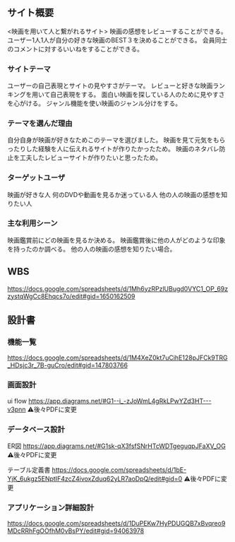 # <movie-log-app>

## サイト概要
<映画を用いて人と繋がれるサイト>
映画の感想をレビューすることができる。
ユーザー1人1人が自分の好きな映画のBEST３を決めることができる。
会員同士のコメントに対するいいねをすることができる。

### サイトテーマ
ユーザーの自己表現とサイトの見やすさがテーマ。
レビューと好きな映画ランキングを用いて自己表現をする。
面白い映画を探している人のために見やすさを心がける。
ジャンル機能を使い映画のジャンル分けをする。

### テーマを選んだ理由
自分自身が映画が好きなためこのテーマを選びました。
映画を見て元気をもらったりした経験を人に伝えれるサイトが作りたかったため。
映画のネタバレ防止を工夫したレビューサイトが作りたいと思ったため。

### ターゲットユーザ
映画が好きな人
何のDVDや動画を見るか迷っている人
他の人の映画の感想を知りたい人

### 主な利用シーン
映画鑑賞前にどの映画を見るか決める。
映画鑑賞後に他の人がどのような印象を持ったのか調べる。
他の人の映画の感想を知りたい場合。

## WBS
<https://docs.google.com/spreadsheets/d/1Mh6yzRPzlUBugd0VYC1_OP_69zzystqWgCc8Ehqcs7o/edit#gid=1650162509>


## 設計書

### 機能一覧
<https://docs.google.com/spreadsheets/d/1M4XeZ0kt7uCihE128pJFCk9TRG_HDsjc3r_7B-guCro/edit#gid=147803766>

### 画面設計
ui flow
<https://app.diagrams.net/#G1--i_-zJoWmL4gRkLPwYZd3HT---v3pnn>
⚠︎後々PDFに変更

### データベース設計
ER図
<https://app.diagrams.net/#G1sk-qX3fsfSNrHTcWDTgeguqpJFaXV_OG>
⚠︎後々PDFに変更

テーブル定義書
<https://docs.google.com/spreadsheets/d/1bE-YjK_6ukgz5ENptIF4zcZ4ivoxZduq62yLR7aoDpQ/edit#gid=0>
⚠︎後々PDFに変更

### アプリケーション詳細設計
<https://docs.google.com/spreadsheets/d/1DuPEKw7HyPDUGQB7xBvqreo9MDcRRhFgOOfhM0vBsPY/edit#gid=94063978>

